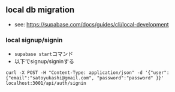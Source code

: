 ## local db migration

- see: https://supabase.com/docs/guides/cli/local-development

### local signup/signin

- `supabase start`コマンド
- 以下でsignup/signinする

```
curl -X POST -H "Content-Type: application/json" -d '{"user":{"email":"satoyukashi@gmail.com", "password":"password" }}' localhost:3001/api/auth/signin
```
